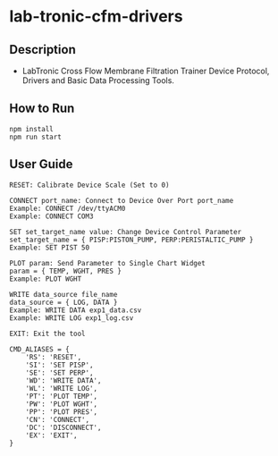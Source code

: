 # lab-tronic-cfm-drivers

## Description
- LabTronic Cross Flow Membrane Filtration Trainer Device Protocol, Drivers and Basic Data Processing Tools.

## How to Run
```
npm install
npm run start
```

## User Guide
```
RESET: Calibrate Device Scale (Set to 0)

CONNECT port_name: Connect to Device Over Port port_name
Example: CONNECT /dev/ttyACM0
Example: CONNECT COM3

SET set_target_name value: Change Device Control Parameter
set_target_name = { PISP:PISTON_PUMP, PERP:PERISTALTIC_PUMP }
Example: SET PIST 50

PLOT param: Send Parameter to Single Chart Widget
param = { TEMP, WGHT, PRES }
Example: PLOT WGHT

WRITE data_source file_name
data_source = { LOG, DATA }
Example: WRITE DATA exp1_data.csv
Example: WRITE LOG exp1_log.csv

EXIT: Exit the tool

CMD_ALIASES = {
    'RS': 'RESET',
    'SI': 'SET PISP',
    'SE': 'SET PERP',
    'WD': 'WRITE DATA',
    'WL': 'WRITE LOG',
    'PT': 'PLOT TEMP',
    'PW': 'PLOT WGHT',
    'PP': 'PLOT PRES',
    'CN': 'CONNECT',
    'DC': 'DISCONNECT',
    'EX': 'EXIT',
}
```
